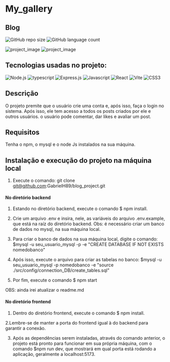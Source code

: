 # My_gallery

## Blog
![GitHub repo size](https://img.shields.io/github/repo-size/GabrielH89/blog_project)
![GitHub language count](https://img.shields.io/github/languages/count/GabrielH89/blog_project)

![project_image](https://github.com/user-attachments/assets/1740e063-6abd-4674-81c7-acfcd336cd20)
![project_image](https://github.com/user-attachments/assets/444faf27-23c3-4284-879c-fcd09d720635)

## Tecnologias usadas no projeto: 
![Node.js](https://img.shields.io/badge/Node.js-43853D?style=for-the-badge&logo=node.js&logoColor=white)
![typescript](https://img.shields.io/badge/typesctript-43853D?style=for-the-badge&logo=typescript&logoColor=)
![Express.js](https://img.shields.io/badge/Express.js-404D59?style=for-the-badge)
![Javascript](https://img.shields.io/badge/JavaScript-F7DF1E?style=for-the-badge&logo=javascript&logoColor=black)
![React](https://img.shields.io/badge/React-20232A?style=for-the-badge&logo=react&logoColor=61DAFB)
![Vite](https://img.shields.io/badge/vite-%23646CFF.svg?style=for-the-badge&logo=vite&logoColor=white)
![CSS3](https://img.shields.io/badge/css3-%231572B6.svg?style=for-the-badge&logo=css3&logoColor=white)

## Descrição
O projeto premite que o usuário crie uma conta e, após isso, faça o login no sistema. Após isso, ele tem acesso a todos os posts criados por ele e outros usuários. o usuário pode comentar, dar likes e avaliar um post.

## Requisitos
Tenha o npm, o mysql e o node Js instalados na sua máquina.

## Instalação e execução do projeto na máquina local
1. Execute o comando: git clone git@github.com:GabrielH89/blog_project.git

#### No diretório backend
1. Estando no diretório backend, execute o comando $ npm install.

2. Crie um arquivo .env e insira, nele, as variáveis do arquivo .env.example, que está na raíz do diretório backend. Obs: é necessário criar um banco de dados no mysql, na sua máquina local.

3. Para criar o banco de dados na sua máquina local, digite o comando: $mysql -u seu_usuario_mysql -p -e "CREATE DATABASE IF NOT EXISTS nomedobanco"

4. Após isso, execute o arquivo para criar as tabelas no banco: $mysql -u seu_usuario_mysql -p nomedobanco -e "source ./src/config/connection_DB/create_tables.sql" 

5. Por fim, execute o comando $ npm start

OBS: ainda irei atualizar o readme.md

#### No diretório frontend
1. Dentro do diretório frontend, execute o comando $ npm install.   

2.Lembre-se de manter a porta do frontend igual à do backend para garantir a conexão.

3. Após as dependências serem instaladas, através do comando anterior, o projeto está pronto para funcionar em sua própria máquina, com o comando $npm run dev, que mostrará em qual porta está rodando a aplicação, geralmente a localhost:5173.
